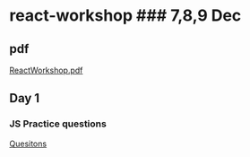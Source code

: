 # react-workshop ### 7,8,9 Dec

## pdf
[ReactWorkshop.pdf](https://github.com/dgpiyush/react-workshop/files/13568140/ReactWorkshop.pdf)


## Day 1

### JS Practice questions
  <a href="https://github.com/dgpiyush/react-workshop/blob/main/js-questions.md">Quesitons</a>
